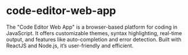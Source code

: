 # code-editor-web-app
The "Code Editor Web App" is a browser-based platform for coding in JavaScript. It offers customizable themes, syntax highlighting, real-time output, and features like auto-completion and error detection. Built with ReactJS and Node.js, it’s user-friendly and efficient.
